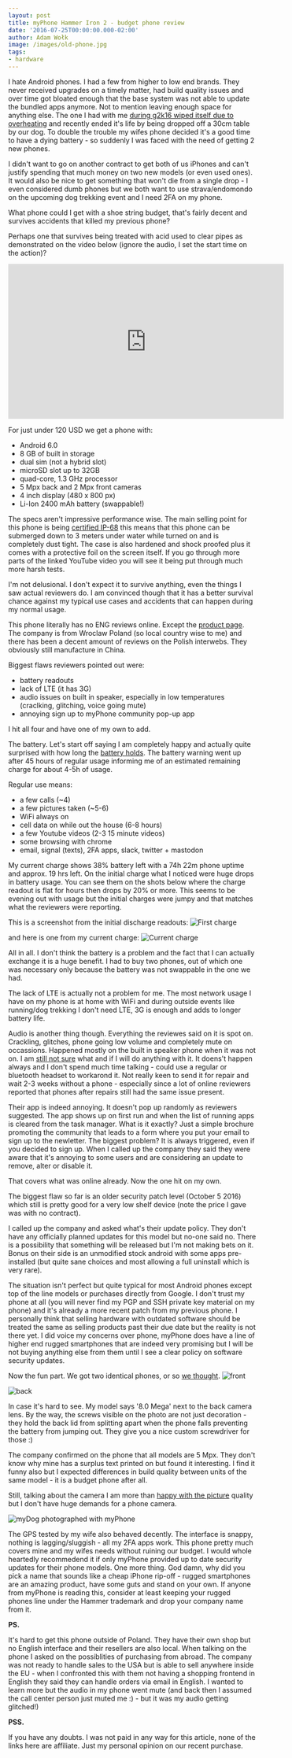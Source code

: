 ```yaml
---
layout: post
title: myPhone Hammer Iron 2 - budget phone review
date: '2016-07-25T00:00:00.000-02:00'
author: Adam Wołk
image: /images/old-phone.jpg
tags:
- hardware
---
```


I hate Android phones. I had a few from higher to low end brands. They never received
upgrades on a timely matter, had build quality issues and over time got bloated enough
that the base system was not able to update the bundled apps anymore. Not to mention
leaving enough space for anything else. The one I had with me [during g2k16 wiped itself due to
overheating](http://undeadly.org/cgi?action=article&sid=20160906004915) and recently
ended it's life by being dropped off a 30cm table by our dog. To double the trouble
my wifes phone decided it's a good time to have a dying battery - so suddenly I was
faced with the need of getting 2 new phones.

I didn't want to go on another contract to get both of us iPhones and can't justify
spending that much money on two new models (or even used ones). It would also be nice
to get something that won't die from a single drop - I even considered dumb phones but we
both want to use strava/endomondo on the upcoming dog trekking event and I need 2FA on my phone.

What phone could I get with a shoe string budget, that's fairly decent and survives accidents
that killed my previous phone?

Perhaps one that survives being treated with acid used to clear pipes as demonstrated on the video
below (ignore the audio, I set the start time on the action)?

<iframe width="560" height="315" src="https://www.youtube-nocookie.com/embed/3jJ3cGrFqNo?rel=0&amp;start=856" frameborder="0" allowfullscreen></iframe>

For just under 120 USD we get a phone with:

 - Android 6.0
 - 8 GB of built in storage
 - dual sim (not a hybrid slot)
 - microSD slot up to 32GB
 - quad-core, 1.3 GHz processor
 - 5 Mpx back and 2 Mpx front cameras
 - 4 inch display (480 x 800 px)
 - Li-Ion 2400 mAh battery (swappable!)

The specs aren't impressive performance wise. The main selling point for this phone is being [certified IP-68](https://en.wikipedia.org/wiki/IP_Code)
this means that this phone can be submerged down to 3 meters under water while turned on and is completely dust tight. The case is also hardened and shock proofed plus it comes with a protective foil on the screen itself. If you go through more parts of the linked YouTube video you will see it being put through much more harsh tests.

I'm not delusional. I don't expect it to survive anything, even the things I saw actual reviewers do. I am convinced though that it has a better survival chance against my typical use cases and accidents that can happen during my normal usage.

This phone literally has no ENG reviews online. Except the [product page](http://www.myphone.pl/en/produkt/hammer-iron-2/). The company is from Wroclaw Poland (so local country wise to me) and there has been a decent amount of reviews on the Polish interwebs. They obviously still manufacture in China.

Biggest flaws reviewers pointed out were:

 - battery readouts
 - lack of LTE (it has 3G)
 - audio issues on built in speaker, especially in low temperatures (craclking, glitching, voice going mute)
 - annoying sign up to myPhone community pop-up app

I hit all four and have one of my own to add.

The battery. Let's start off saying I am completely happy and actually quite surprised with how long the [battery holds](https://mastodon.social/@mulander/3604953). The battery warning went up after 45 hours of regular usage
informing me of an estimated remaining charge for about 4-5h of usage.

Regular use means:

 - a few calls (~4)
 - a few pictures taken (~5-6)
 - WiFi always on
 - cell data on while out the house (6-8 hours)
 - a few Youtube videos (2-3 15 minute videos)
 - some browsing with chrome
 - email, signal (texts), 2FA apps, slack, twitter + mastodon

My current charge shows 38% battery left with a 74h 22m phone uptime and approx. 19 hrs left. On the initial charge
what I noticed were huge drops in battery usage. You can see them on the shots below where the charge readout is flat
for hours then drops by 20% or more. This seems to be evening out with usage but the initial charges were jumpy and
that matches what the reviewers were reporting.

This is a screenshot from the initial discharge readouts:
![First charge](/images/Screenshot_20170421-162547.png)

and here is one from my current charge:
![Current charge](/images/Screenshot_20170425-203659.png)

All in all. I don't think the battery is a problem and the fact that I can actually exchange it is a huge benefit. I had
to buy two phones, out of which one was necessary only because the battery was not swappable in the one we had.

The lack of LTE is actually not a problem for me. The most network usage I have on my phone is at home with WiFi and during
outside events like running/dog trekking I don't need LTE, 3G is enough and adds to longer battery life.

Audio is another thing though. Everything the reviewes said on it is spot on. Crackling, glitches, phone going low volume
and completely mute on occassions. Happened mostly on the built in speaker phone when it was not on. I am [still not sure](https://mastodon.social/@mulander/3804924) what and if I will do anything with it. It doens't happen always and I don't
spend much time talking - could use a regular or bluetooth headset to workarond it. Not really keen to send it for repair and
wait 2-3 weeks without a phone - especially since a lot of online reviewers reported that phones after repairs still had the same issue
present.

Their app is indeed annoying. It doesn't pop up randomly as reviewers suggested. The app shows up on first run and when the list of running
apps is cleared from the task manager. What is it exactly? Just a simple brochure promoting the community that leads to a form where you put
your email to sign up to the newletter. The biggest problem? It is always triggered, even if you decided to sign up. When I called up the
company they said they were aware that it's annoying to some users and are considering an update to remove, alter or disable it.

That covers what was online already. Now the one hit on my own.

The biggest flaw so far is an older security patch level (October 5 2016) which still is pretty good for a very low shelf device (note the price I gave was with no contract).

I called up the company and asked what's their update policy. They don't have any officially planned updates for this model but no-one said no. There is a
possibility that something will be released but I'm not making bets on it.
Bonus on their side is an unmodified stock android with some apps pre-installed (but quite sane choices and most allowing a full uninstall which is very rare).

The situation isn't perfect but quite typical for most Android phones except top of the line models or purchases directly from Google. I don't
trust my phone at all (you will never find my PGP and SSH private key material on my phone) and it's already a more recent patch from my previous phone. I personally think that selling hardware with outdated software should be treated the same as selling products past their due date but the reality is not there yet. I did voice my concerns over phone, myPhone does have a line of higher end rugged smartphones that are indeed very promising but I will be not buying anything else from them until I see a clear policy on software security updates.

Now the fun part. We got two identical phones, or so [we thought](https://mastodon.social/@mulander/3311756).
![front](/images/hammer-2.jpg)

![back](/images/hammer-1.jpg)

In case it's hard to see. My model says '8.0 Mega' next to the back camera lens. By the way, the screws visible on the photo
are not just decoration - they hold the back lid from splitting apart when the phone falls preventing the battery from jumping out. They give you a nice custom screwdriver for those :)

The company confirmed on the phone that all models are 5 Mpx. They don't know why mine has a surplus text printed on but found it interesting. I find it funny also but I expected differences in build quality between units of the same model - it is a budget phone after all.

Still, talking about the camera I am more than [happy with the picture](https://mastodon.social/@mulander/3623240) quality but I don't have huge demands for a phone camera.

![myDog photographed with myPhone](/images/myphone-iria.jpg)

The GPS tested by my wife also behaved decently. The interface is snappy, nothing is lagging/sluggish - all my 2FA apps work. This phone pretty much covers mine and my wifes needs without ruining our budget. I would whole heartedly recommedend it if only myPhone provided up to date security updates for their phone models. One more thing. God damn, why did you pick a name that sounds like a cheap iPhone rip-off - rugged smartphones are an amazing product, have some guts and stand on your own. If anyone from myPhone is reading this, consider at least keeping your rugged phones line under the Hammer trademark and drop your company name from it.

**PS.**

It's hard to get this phone outside of Poland. They have their own shop but no English interface and their resellers are also local. When talking on the phone I asked on the possiblities of purchasing from abroad. The company was not ready to handle sales to the USA but is able to sell anywhere inside the EU - when I confronted this with them not having a shopping frontend in English they said they can handle orders via email in English. I wanted to learn more but the audio in my phone went mute (and back then I assumed the call center person just muted me :) - but it was my audio getting glitched!)

**PSS.**

If you have any doubts. I was not paid in any way for this article, none of the links here are affiliate. Just my personal opinion on our recent
purchase.
